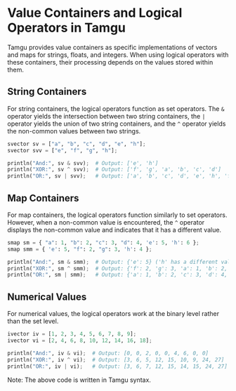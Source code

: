 # Value Containers and Logical Operators in Tamgu

Tamgu provides value containers as specific implementations of vectors and maps for strings, floats, and integers. When using logical operators with these containers, their processing depends on the values stored within them.

## String Containers

For string containers, the logical operators function as set operators. The `&` operator yields the intersection between two string containers, the `|` operator yields the union of two string containers, and the `^` operator yields the non-common values between two strings.

```python
svector sv = ["a", "b", "c", "d", "e", "h"];
svector svv = ["e", "f", "g", "h"];

println("And:", sv & svv);  # Output: ['e', 'h']
println("XOR:", sv ^ svv);  # Output: ['f', 'g', 'a', 'b', 'c', 'd']
println("OR:", sv | svv);   # Output: ['a', 'b', 'c', 'd', 'e', 'h', 'f', 'g']
```

## Map Containers

For map containers, the logical operators function similarly to set operators. However, when a non-common value is encountered, the `^` operator displays the non-common value and indicates that it has a different value.

```python
smap sm = { "a": 1, "b": 2, "c": 3, "d": 4, 'e': 5, 'h': 6 };
smap smm = { 'e': 5, "f": 2, "g": 3, 'h': 4 };

println("And:", sm & smm);  # Output: {'e': 5} ('h' has a different value)
println("XOR:", sm ^ smm);  # Output: {'f': 2, 'g': 3, 'a': 1, 'b': 2, 'c': 3, 'd': 4}
println("OR:", sm | smm);   # Output: {'a': 1, 'b': 2, 'c': 3, 'd': 4, 'e': 5, 'h': 6, 'f': 2, 'g': 3}
```

## Numerical Values

For numerical values, the logical operators work at the binary level rather than the set level.

```python
ivector iv = [1, 2, 3, 4, 5, 6, 7, 8, 9];
ivector vi = [2, 4, 6, 8, 10, 12, 14, 16, 18];

println("And:", iv & vi);  # Output: [0, 0, 2, 0, 0, 4, 6, 0, 0]
println("XOR:", iv ^ vi);  # Output: [3, 6, 5, 12, 15, 10, 9, 24, 27]
println("OR:", iv | vi);   # Output: [3, 6, 7, 12, 15, 14, 15, 24, 27]
```

Note: The above code is written in Tamgu syntax.